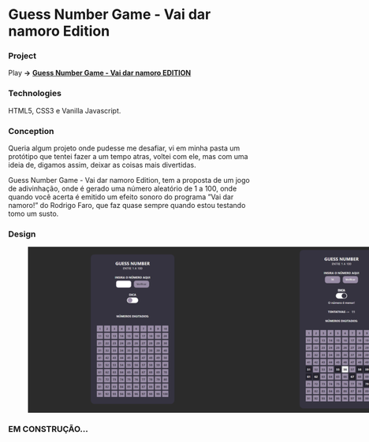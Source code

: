 # Guess Number Game - Vai dar namoro Edition

### Project

<p>Play <strong>-></strong> <a href="https://brunotznr.github.io/guessNumber-game/" target="_blank"><strong>Guess Number Game - Vai dar namoro EDITION</strong></a></p>

### Technologies

<p>HTML5, CSS3 e Vanilla Javascript.</p>

### Conception

<p>Queria algum projeto onde pudesse me desafiar, vi em minha pasta um protótipo que tentei fazer a um tempo atras, 
voltei com ele, mas com uma ideia de, digamos assim, deixar as coisas mais divertidas.</p>
<p>Guess Number Game - Vai dar namoro Edition, tem a proposta de um jogo de adivinhação, 
onde é gerado uma número aleatório de 1 a 100, onde quando você acerta é emitido um efeito sonoro do 
programa ”Vai dar namoro!” do Rodrigo Faro, que faz quase sempre quando estou testando tomo um susto.</p>

### Design

<figure style="display: flex;">
  <img src="./assets/img/guessNumber1.png" alt="Design 01"/>
  <img src="./assets/img/guessNumber2.png" alt="Design 02"/>
  <img src="./assets/img/guessNumber4.png" alt="Design 03"/>
  <img src="./assets/img/guessNumber3.png" alt="Design 04"/>
</figure>

### EM CONSTRUÇÃO...
